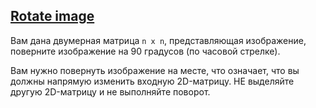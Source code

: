 ## [Rotate image](https://leetcode.com/problems/rotate-image/)

Вам дана двумерная матрица <code>n x n</code>, представляющая изображение, поверните изображение на 90 градусов (по часовой стрелке).

Вам нужно повернуть изображение на месте, что означает, что вы должны напрямую изменить входную 2D-матрицу. НЕ выделяйте другую 2D-матрицу и не выполняйте поворот.
